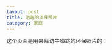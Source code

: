 ```yaml
---
layout: post
title: 浩越的环保照片	
category: 家庭
---
```


这个页面是用来拜访牛嚎跳的环保照片的：

<div>
	<img src="http://pic.qiantucdn.com/58pic/13/20/62/82Q58PIC6NU_1024.jpg" alt="">
</div>